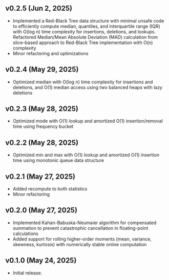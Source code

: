 ## v0.2.5 (Jun 2, 2025)

- Implemented a Red-Black Tree data structure with minimal unsafe code to efficiently compute median, quantiles, and interquartile range (IQR) with O(log n) time complexity for insertions, deletions, and lookups. Refactored Median/Mean Absolute Deviation (MAD) calculation from slice-based approach to Red-Black Tree implementation with O(n) complexity
- Minor refactoring and optimizations

## v0.2.4 (May 29, 2025)

- Optimized median with O(log n) time complexity for insertions and deletions, and O(1) median access using two balanced heaps with lazy deletions

## v0.2.3 (May 28, 2025)

- Optimized mode with O(1) lookup and amortized O(1) insertion/removal time using frequency bucket

## v0.2.2 (May 28, 2025)

- Optimized min and max with O(1) lookup and amortized O(1) insertion time using monotonic queue data structure

## v0.2.1 (May 27, 2025)

- Added recompute to both statistics
- Minor refactoring

## v0.2.0 (May 27, 2025)

- Implemented Kahan-Babuska-Neumaier algorithm for compensated summation to prevent catastrophic cancellation in floating-point calculations
- Added support for rolling higher-order moments (mean, variance, skewness, kurtosis) with numerically stable online computation

## v0.1.0 (May 24, 2025)

- Initial release.
